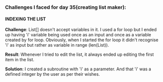 ### Challenges I faced for day 35(creating list maker):

#### INDEXING THE LIST


**Challenge**: List[] doesn't accept variables in it. I used a for loop but I ended up having 'i' variable being used once as an input and once as a variable created by for loop. Obviously, when I started the for loop it didn't recognise 'i' as input but rather as variable in range (len(List)).

**Result**: Whenever I tried to edit the list, it always ended up editing the first item in the list. 

**Solution**: I created a subroutine with 'i' as a parameter. And that 'i' was a defined integer by the user as per their wishes.

